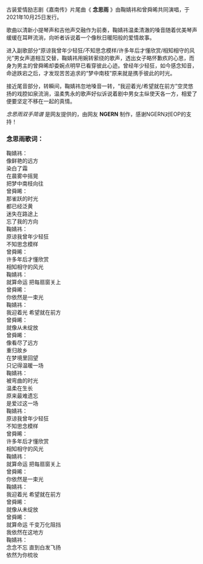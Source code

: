 

古装爱情励志剧《嘉南传》片尾曲《 **念思雨** 》由鞠婧祎和曾舜晞共同演唱，于2021年10月25日发行。

歌曲以清新小提琴声和吉他声交融作为前奏，鞠婧祎温柔清澈的嗓音随着优美琴声缓缓在耳畔流淌，向听者诉说着一个像秋日暖阳般的爱情故事。

进入副歌部分“原谅我曾年少轻狂/不知思念模样/许多年后才懂欣赏/相知相守的风光”男女声道相互交替，鞠婧祎用婉转萦绕的歌声，透出女子略怀歉疚的心思，而身为男主的曾舜晞却委婉点明早已看穿彼此心迹。曾经年少轻狂，如今感念知音，命途跌宕之后，才发现苦苦追求的“梦中南枝”原来就是携手彼此的时光。

接近尾音部分，转瞬间，鞠婧祎忽地嗓音一转，“我迎着光/希望就在前方”空灵悠扬的戏腔如泉流淌，温柔隽永的歌声好似诉说着剧中男女主纵使天各一方，相爱了便要坚定不移在一起的真情。

_念思雨双手简谱_ 是网友提供的，由网友 **NGERN** 制作，感谢NGERN对EOP的支持！

### 念思雨歌词：

鞠婧祎：  
像鲜艳的远方  
染白了霜  
在晨雾中摇晃  
把梦中南枝向往  
曾舜晞：  
那雀跃的时光  
都已经泛黄  
迷失在路途上  
忘了我的方向  
鞠婧祎：  
原谅我曾年少轻狂  
不知思念模样  
曾舜晞：  
许多年后才懂欣赏  
相知相守的风光  
鞠婧祎：  
就算命运 把每扇窗关上  
曾舜晞：  
你依然是一束光  
鞠婧祎：  
我迎着光 希望就在前方  
曾舜晞：  
就像从未绽放  
曾舜晞：  
像看尽了远方  
重归故乡  
在梦境里回望  
只记得温暖一场  
鞠婧祎：  
被弯曲的时光  
温柔在生长  
原来最难遗忘  
是爱过这一场  
鞠婧祎：  
原谅我曾年少轻狂  
不知思念模样  
曾舜晞：  
许多年后才懂欣赏  
相知相守的风光  
鞠婧祎：  
就算命运 把每扇窗关上  
曾舜晞：  
你依然是一束光  
鞠婧祎：  
我迎着光 希望就在前方  
曾舜晞：  
就像从未绽放  
曾舜晞：  
就算命运 千变万化阻挡  
我依然在这地方  
鞠婧祎：  
念念不忘 直到白发飞扬  
依然为你梳妆

